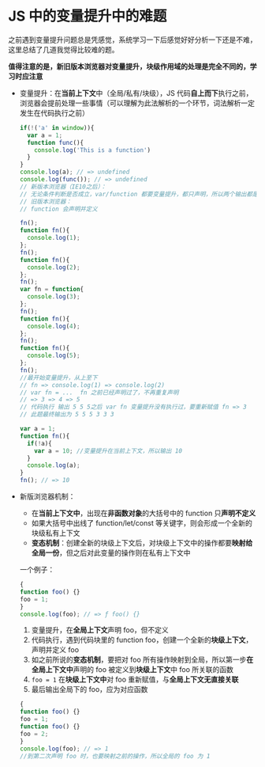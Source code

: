 # JS 中的变量提升中的难题

之前遇到变量提升问题总是凭感觉，系统学习一下后感觉好好分析一下还是不难，这里总结了几道我觉得比较难的题。

**值得注意的是，新旧版本浏览器对变量提升，块级作用域的处理是完全不同的，学习时应注意**

+ 变量提升：在**当前上下文**中（全局/私有/块级），JS 代码**自上而下**执行之前，浏览器会提前处理一些事情（可以理解为此法解析的一个环节，词法解析一定发生在代码执行之前）
    ```javascript
    if(!('a' in window)){
      var a = 1;
      function func(){
        console.log('This is a function')
      }
    }
    console.log(a); // => undefined
    console.log(func()); // => undefined
    // 新版本浏览器（IE10之后）：
    // 无论条件判断是否成立，var/function 都要变量提升，都只声明，所以两个输出都是 undefined
    // 旧版本浏览器：
    // function 会声明并定义
    ```
    ```javascript
    fn();
    function fn(){
      console.log(1);
    };
    fn();
    function fn(){
      console.log(2);
    };
    fn();
    var fn = function{
      console.log(3);
    };
    fn();
    function fn(){
      console.log(4);
    };
    fn();
    function fn(){
      console.log(5);
    };
    fn();
    //最开始变量提升，从上至下
    // fn => console.log(1) => console.log(2)
    // var fn = ...  fn 之前已经声明过了，不再重复声明
    // => 3 => 4 => 5
    // 代码执行 输出 5 5 5之后 var fn 变量提升没有执行过，要重新赋值 fn => 3
    // 此题最终输出为 5 5 5 3 3 3
    ```
    ```javascript
    var a = 1;
    function fn(){
      if(!a){
        var a = 10; //变量提升在当前上下文，所以输出 10
      }
      console.log(a);
    }
    fn(); // => 10
    ```
+ 新版浏览器机制：
    + 在**当前上下文中**，出现在**非函数对象**的大括号中的 function 只**声明不定义**
    + 如果大括号中出线了 function/let/const 等关键字，则会形成一个全新的块级私有上下文
    + **变态机制**：创建全新的块级上下文后，对块级上下文中的操作都要**映射给全局一份**，但之后对此变量的操作则在私有上下文中


    一个例子：
    ```javascript
    {
    function foo() {}
    foo = 1;
    }
    console.log(foo); // => ƒ foo() {}
    ```
    1. 变量提升，在**全局上下文**声明 foo，但不定义
    2. 代码执行，遇到代码块里的 function foo，创建一个全新的**块级上下文**，声明并定义 foo
    3. 如之前所说的**变态机制**，要把对 foo 所有操作映射到全局，所以第一步**在全局上下文中**声明的 foo 被定义到**块级上下文**中 foo 所关联的函数
    4. `foo = 1` 在**块级上下文中**对 foo 重新赋值，与**全局上下文无直接关联**
    5. 最后输出全局下的 foo，应为对应函数

    ```javascript
    {
    function foo() {}
    foo = 1;
    function foo() {}
    foo = 2;
    }
    console.log(foo); // => 1
    //到第二次声明 foo 时，也要映射之前的操作，所以全局的 foo 为 1
    ```

